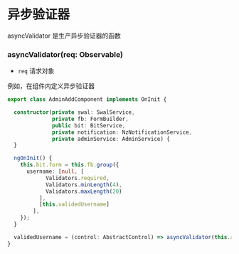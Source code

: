 # 异步验证器

asyncValidator 是生产异步验证器的函数

### asyncValidator(req: Observable<any>)

- `req` 请求对象

例如，在组件内定义异步验证器

``` typescript
export class AdminAddComponent implements OnInit {

  constructor(private swal: SwalService,
              private fb: FormBuilder,
              public bit: BitService,
              private notification: NzNotificationService,
              private adminService: AdminService) {
  }

  ngOnInit() {
    this.bit.form = this.fb.group({
      username: [null, [
            Validators.required,
            Validators.minLength(4),
            Validators.maxLength(20)
          ],
          [this.validedUsername]
        ],
    });
  }

  validedUsername = (control: AbstractControl) => asyncValidator(this.adminService.validedUsername(control.value));
}
```
